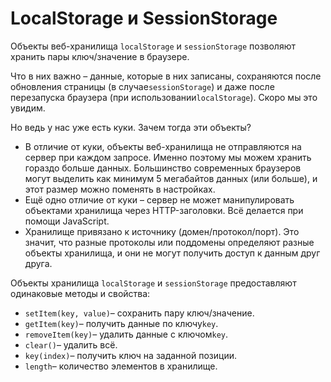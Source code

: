 # LocalStorage и SessionStorage

Объекты веб-хранилища `localStorage` и `sessionStorage` позволяют хранить пары ключ/значение в браузере.

Что в них важно – данные, которые в них записаны, сохраняются после обновления страницы (в случае`sessionStorage`) и
даже после перезапуска браузера (при использовании`localStorage`). Скоро мы это увидим.

Но ведь у нас уже есть куки. Зачем тогда эти объекты?

- В отличие от куки, объекты веб-хранилища не отправляются на сервер при каждом запросе. Именно поэтому мы можем хранить
  гораздо больше данных. Большинство современных браузеров могут выделить как минимум 5 мегабайтов данных (или больше),
  и этот размер можно поменять в настройках.
- Ещё одно отличие от куки – сервер не может манипулировать объектами хранилища через HTTP-заголовки. Всё делается при
  помощи JavaScript.
- Хранилище привязано к источнику (домен/протокол/порт). Это значит, что разные протоколы или поддомены определяют
  разные объекты хранилища, и они не могут получить доступ к данным друг друга.

Объекты хранилища `localStorage` и `sessionStorage` предоставляют одинаковые методы и свойства:

- `setItem(key, value)`– сохранить пару ключ/значение.
- `getItem(key)`– получить данные по ключу`key`.
- `removeItem(key)`– удалить данные с ключом`key`.
- `clear()`– удалить всё.
- `key(index)`– получить ключ на заданной позиции.
- `length`– количество элементов в хранилище.